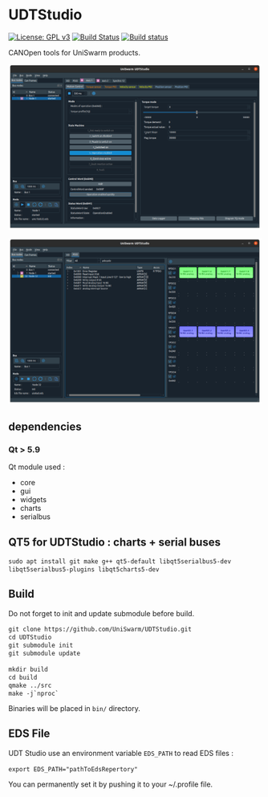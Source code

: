 # UDTStudio

[![License: GPL v3](https://img.shields.io/badge/License-GPL%20v3-blue.svg)](http://www.gnu.org/licenses/gpl-3.0)
[![Build Status](https://travis-ci.org/UniSwarm/UDTStudio.svg?branch=master)](https://travis-ci.org/UniSwarm/UDTStudio)
[![Build status](https://ci.appveyor.com/api/projects/status/7ts34vord4jnooub?svg=true)](https://ci.appveyor.com/project/sebcaux/udevkit-ide)

CANOpen tools for UniSwarm products.

![Screenshot UMC](screenshot-umc.png)

![Screenshot PDO](screenshot-pdo.png)

## dependencies
### Qt > 5.9

Qt module used :

- core
- gui
- widgets
- charts
- serialbus

## QT5 for UDTStudio : charts + serial buses

```
sudo apt install git make g++ qt5-default libqt5serialbus5-dev libqt5serialbus5-plugins libqt5charts5-dev
```

## Build

Do not forget to init and update submodule before build.

```
git clone https://github.com/UniSwarm/UDTStudio.git
cd UDTStudio
git submodule init
git submodule update

mkdir build
cd build
qmake ../src
make -j`nproc`
```

Binaries will be placed in `bin/` directory.

## EDS File

UDT Studio use an environment variable `EDS_PATH` to read EDS files :

`export EDS_PATH="pathToEdsRepertory"`

You can permanently set it by pushing it to your ~/.profile file.
